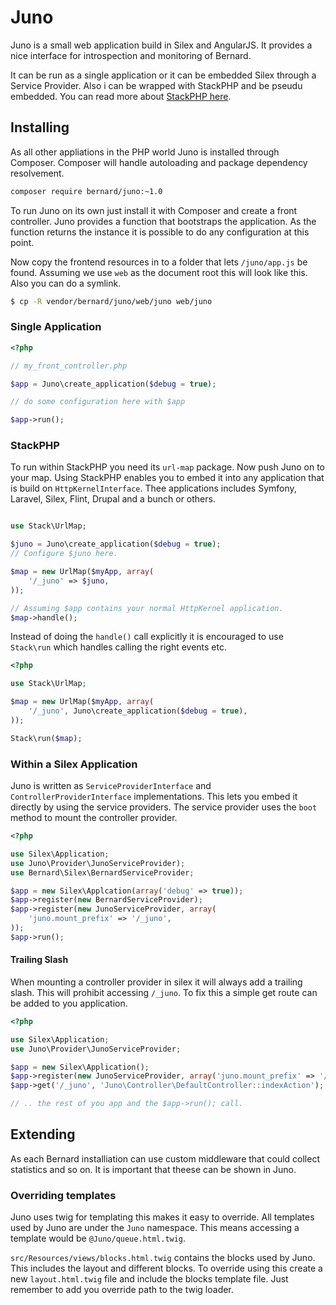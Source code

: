 Juno
====

Juno is a small web application build in Silex and AngularJS. It provides a nice interface for introspection
and monitoring of Bernard.

It can be run as a single application or it can be embedded Silex through a Service Provider. Also i can be wrapped
with StackPHP and be pseudu embedded. You can read more about [StackPHP here](http://stackphp.com).

Installing
----------

As all other appliations in the PHP world Juno is installed through Composer. Composer will handle autoloading
and package dependency resolvement.

``` bash
composer require bernard/juno:~1.0
```

To run Juno on its own just install it with Composer and create a front controller. Juno provides a function that
bootstraps the application. As the function returns the instance it is possible to do any configuration at this point.


Now copy the frontend resources in to a folder that lets `/juno/app.js` be found. Assuming we use `web` as the document
root this will look like this. Also you can do a symlink.

``` bash
$ cp -R vendor/bernard/juno/web/juno web/juno
```

### Single Application

``` php
<?php

// my_front_controller.php

$app = Juno\create_application($debug = true);

// do some configuration here with $app

$app->run();
```

### StackPHP

To run within StackPHP you need its `url-map` package. Now push Juno on to your map. Using StackPHP enables you to
embed it into any application that is build on `HttpKernelInterface`. Thee applications includes Symfony, Laravel, 
Silex, Flint, Drupal and a bunch or others.

``` php

use Stack\UrlMap;

$juno = Juno\create_application($debug = true);
// Configure $juno here.

$map = new UrlMap($myApp, array(
    '/_juno' => $juno,
));

// Assuming $app contains your normal HttpKernel application.
$map->handle();
```

Instead of doing the `handle()` call explicitly it is encouraged to use `Stack\run` which handles calling the right
events etc.

``` php
<?php

use Stack\UrlMap;

$map = new UrlMap($myApp, array(
    '/_juno', Juno\create_application($debug = true),
));

Stack\run($map);
```

### Within a Silex Application

Juno is written as `ServiceProviderInterface` and `ControllerProviderInterface` implementations. This lets you embed
it directly by using the service providers. The service provider uses the `boot` method to mount the controller provider.

``` php
<?php

use Silex\Application;
use Juno\Provider\JunoServiceProvider);
use Bernard\Silex\BernardServiceProvider;

$app = new Silex\Applcation(array('debug' => true));
$app->register(new BernardServiceProvider);
$app->register(new JunoServiceProvider, array(
    'juno.mount_prefix' => '/_juno',
));
$app->run();
```

#### Trailing Slash

When mounting a controller provider in silex it will always add a trailing slash. This will prohibit accessing
`/_juno`. To fix this a simple get route can be added to you application.

``` php
<?php

use Silex\Application;
use Juno\Provider\JunoServiceProvider;

$app = new Silex\Application();
$app->register(new JunoServiceProvider, array('juno.mount_prefix' => '/_juno'));
$app->get('/_juno', 'Juno\Controller\DefaultController::indexAction');

// .. the rest of you app and the $app->run(); call.
```

Extending
---------

As each Bernard installiation can use custom middleware that could collect statistics and so on. It is important
that theese can be shown in Juno.

### Overriding templates

Juno uses twig for templating this makes it easy to override. All templates used by Juno are under the `Juno` namespace.
This means accessing a template would be `@Juno/queue.html.twig`.

`src/Resources/views/blocks.html.twig` contains the blocks used by Juno. This includes the layout and different blocks.
To override using this create a new `layout.html.twig` file and include the blocks template file. Just remember
to add you override path to the twig loader.
